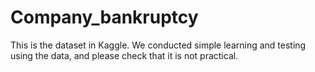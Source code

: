 # Company_bankruptcy
This is the dataset in Kaggle. We conducted simple learning and testing using the data, and please check that it is not practical.
